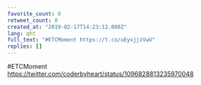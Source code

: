 ```yaml
---
favorite_count: 0
retweet_count: 0
created_at: "2019-02-17T14:23:12.000Z"
lang: qht
full_text: "#ETCMoment https://t.co/uEyxjjzVwU"
replies: []
---
```


#ETCMoment <https://twitter.com/coderbyheart/status/1096828813235970048>
